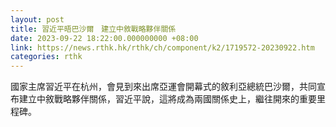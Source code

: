 ```yaml
---
layout: post
title: 習近平晤巴沙爾　建立中敘戰略夥伴關係
date: 2023-09-22 18:22:00.000000000 +08:00
link: https://news.rthk.hk/rthk/ch/component/k2/1719572-20230922.htm
categories: rthk
---
```


國家主席習近平在杭州，會見到來出席亞運會開幕式的敘利亞總統巴沙爾，共同宣布建立中敘戰略夥伴關係，習近平說，這將成為兩國關係史上，繼往開來的重要里程碑。
